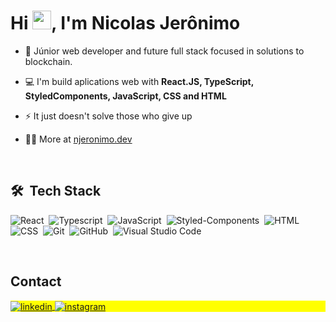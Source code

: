 <h1 align="left">Hi <img src="https://raw.githubusercontent.com/kaueMarques/kaueMarques/master/hi.gif" height="30px">, I'm Nicolas Jerônimo</h1>

- :rocket: Júnior web developer and future full stack focused in solutions to blockchain.

- :computer: I'm build aplications web with  **React.JS, TypeScript, StyledComponents, JavaScript, CSS and HTML**

- ⚡ It just doesn't solve those who give up

- 👨‍💻 More at [njeronimo.dev]((https://portfolio-njeronimo.netlify.app/))



<br>

## 🛠 &nbsp;Tech Stack

![React](https://img.shields.io/badge/-React-05122A?style=flat&logo=react)&nbsp;
![Typescript](https://img.shields.io/badge/-Typescript-05122A?style=flat&logo=typescript)&nbsp;
![JavaScript](https://img.shields.io/badge/-JavaScript-05122A?style=flat&logo=javascript)&nbsp;
![Styled-Components](https://img.shields.io/badge/-StyledComponents-05122A?style=flat&logo=styledcomponents)&nbsp;
![HTML](https://img.shields.io/badge/-HTML-05122A?style=flat&logo=HTML5)&nbsp;
![CSS](https://img.shields.io/badge/-CSS-05122A?style=flat&logo=CSS3&logoColor=1572B6)&nbsp;
![Git](https://img.shields.io/badge/-Git-05122A?style=flat&logo=git)&nbsp;
![GitHub](https://img.shields.io/badge/-GitHub-05122A?style=flat&logo=github)&nbsp;
![Visual Studio Code](https://img.shields.io/badge/-Visual%20Studio%20Code-05122A?style=flat&logo=visual-studio-code&logoColor=007ACC)&nbsp;

<br>


## Contact

<p align="left" style="background:yellow">
<a href="https://www.linkedin.com/in/njeronimo23/" target="_blank">
  <img align="center" src="https://img.shields.io/badge/-njeronimo1-05122A?style=flat&logo=linkedin" alt="linkedin"/>
</a>
<a href="https://instagram.com/njeronimo_" target="_blank">
 <img align="center" src="https://img.shields.io/badge/-njeronimo1-05122A?style=flat&logo=instagram" alt="instagram"/>
</a>
</p>


